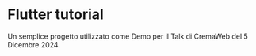 # Flutter tutorial

Un semplice progetto utilizzato come Demo per il Talk di CremaWeb del 5 Dicembre 2024.
